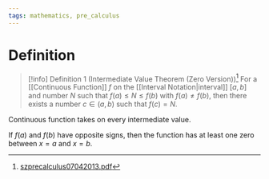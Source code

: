 ```yaml
---
tags: mathematics, pre_calculus
---
```


# Definition

> [!info] Definition 1 (Intermediate Value Theorem (Zero Version))[^1]
> For a [[Continuous Function]] $f$ on the [[Interval Notation|interval]] $[a, b]$ and number $N$ such that $f(a) \leq N \leq f(b)$ with $f(a) \neq f(b)$, then there exists a number $c \in (a, b)$ such that $f(c) = N$.

Continuous function takes on every intermediate value.

If $f(a)$ and $f(b)$ have opposite signs, then the function has at least one zero between $x = a$ and $x = b$.

[^1]: [szprecalculus07042013.pdf](zotero://open-pdf/library/items/J3667KH4?page=253)